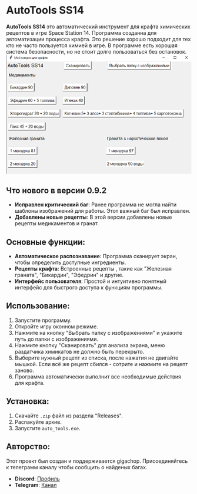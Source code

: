 # AutoTools SS14

**AutoTools SS14** это автоматический инструмент для крафта химических рецептов в игре Space Station 14. Программа созданна для автоматизации процесса крафта.
Это решение хорошо подходит для тех кто не часто пользуется химией в игре. В программе есть хорошая система безопасности, но не стоит долго пользоваться без остановок.
![AutoTools SS14 Interface](https://github.com/gigachop/AutoTools_SS14/blob/main/program0_9_2.PNG?raw=true)

## Что нового в версии 0.9.2

- **Исправлен критический баг**: Ранее программа не могла найти шаблоны изображений для работы. Этот важный баг был исправлен.
- **Добавлены новые рецепты**: В этой версии добавлены новые рецепты медикаментов и гранат.

## Основные функции:

- **Автоматическое распознавание**: Программа сканирует экран, чтобы определить доступные ингредиенты.
- **Рецепты крафта**: Встроенные рецепты , такие как "Железная граната", "Бикардин", "Эфедрин" и другие.
- **Интерфейс пользователя**: Простой и интуитивно понятный интерфейс для быстрого доступа к функциям программы.

## Использование:

1. Запустите программу.
2. Откройте игру оконном режиме.
3. Нажмите на кнопку "Выбрать папку с изображениями" и укажите путь до папки с изображениями.
4. Нажмите кнопку "Сканировать" для анализа экрана, меню раздатчика химикатов не должно быть перекрыто.
5. Выберите нужный рецепт из списка, после нажатия не двигайте мышкой. Если всё же рецепт сбился - сотрите и нажмите на рецепт заново.
6. Программа автоматически выполнит все необходимые действия для крафта.

## Установка:

1. Скачайте `.zip` файл из раздела "Releases".
2. Распакуйте архив.
3. Запустите `auto_tools.exe`.

## Авторство:

Этот проект был создан и поддерживается gigachop. 
Присоединяйтесь к телеграмм каналу чтобы сообщить о найденых багах.
- **Discord**: [Профиль](https://discordapp.com/users/1025808391173591101/)
- **Telegram**: [Канал](https://t.me/autotoolsss14)
